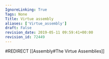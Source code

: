 ```yaml
---
IgnoreLinking: True
Tags: None
Title: Virtue assembly
aliases: ['Virtue_assembly']
draft: False
revision_date: 2019-05-11 09:59:41+00:00
revision_id: 72449
---
```


#REDIRECT [[Assembly#The Virtue Assemblies]]
